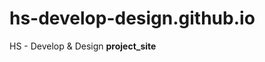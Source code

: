 hs-develop-design.github.io
===========================

HS - Develop &amp; Design **project_site**
